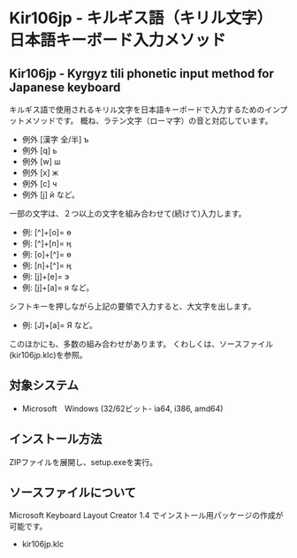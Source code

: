 # Kir106jp - キルギス語（キリル文字） 日本語キーボード入力メソッド 
## Kir106jp - Kyrgyz tili phonetic input method for Japanese keyboard

キルギス語で使用されるキリル文字を日本語キーボードで入力するためのインプットメソッドです。
概ね、ラテン文字（ローマ字）の音と対応しています。

* 例外 [漢字 全/半] ъ 
* 例外 [q] ь
* 例外 [w] ш
* 例外 [x] ж
* 例外 [c] ч
* 例外 [j] й など。

一部の文字は、２つ以上の文字を組み合わせて(続けて)入力します。
* 例: [^]+[o]= ө 
* 例: [^]+[n]= ң 
* 例: [o]+[^]= ө 
* 例: [n]+[^]= ң 
* 例: [j]+[e]= э 
* 例: [j]+[a]= я など。

シフトキーを押しながら上記の要領で入力すると、大文字を出します。
* 例: [J]+[a]= Я など。

このほかにも、多数の組み合わせがあります。
くわしくは、ソースファイル(kir106jp.klc)を参照。

## 対象システム
- Microsoft　Windows (32/62ビット- ia64, i386, amd64)

## インストール方法
ZIPファイルを展開し、setup.exeを実行。

## ソースファイルについて
Microsoft Keyboard Layout Creator 1.4 でインストール用パッケージの作成が可能です。
* kir106jp.klc
